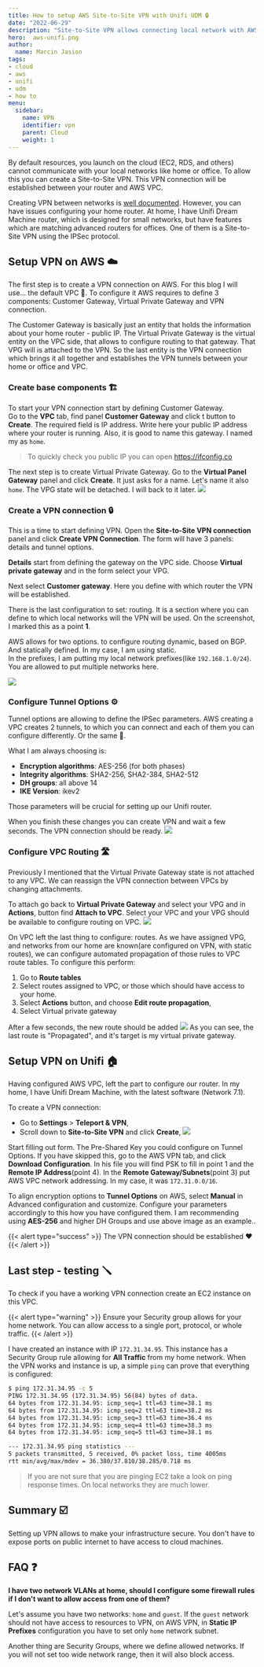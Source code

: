 ```yaml
---
title: How to setup AWS Site-to-Site VPN with Unifi UDM 🔒
date: "2022-06-29"
description: "Site-to-Site VPN allows connecting local network with AWS VPC. This blogs is an instruction step by step to establish connection"
hero:  aws-unifi.png
author:
  name: Marcin Jasion
tags:
- cloud
- aws
- unifi
- udm
- how to
menu:
  sidebar:
    name: VPN
    identifier: vpn
    parent: Cloud
    weight: 1
---
```


By default resources, you launch on the cloud (EC2, RDS, and others) cannot communicate with your local networks like home or office. To allow this you can create a Site-to-Site VPN. This VPN connection will be established between your router and AWS VPC.

Creating VPN between networks is [well documented](https://docs.aws.amazon.com/vpn/latest/s2svpn/SetUpVPNConnections.html). However, you can have issues configuring your home router. At home, I have Unifi Dream Machine router, which is designed for small networks, but have features which are matching advanced routers for offices. One of them is a Site-to-Site VPN using the IPSec protocol.

## Setup VPN on AWS ☁️

The first step is to create a VPN connection on AWS. For this blog I will use... the default VPC 🙂. To configure it AWS requires to define 3 components: Customer Gateway, Virtual Private Gateway and VPN connection.

The Customer Gateway is basically just an entity that holds the information about your home router - public IP.
The Virtual Private Gateway is the virtual entity on the VPC side, that allows to configure routing to that gateway. That VPG will is attached to the VPN. So the last entity is the VPN connection which brings it all together and establishes the VPN tunnels between your home or office and VPC.

### Create base components 🏗️

To start your VPN connection start by defining Customer Gateway.  
Go to the **VPC** tab, find panel **Customer Gateway** and click t button to **Create**. The required field is IP address. Write here your public IP address where your router is running. Also, it is good to name this gateway. I named my as `home`.

> To quickly check you public IP you can open  https://ifconfig.co 

The next step is to create Virtual Private Gateway. Go to the **Virtual Panel Gateway** panel and click **Create**. It just asks for a name. Let's name it also `home`. The VPG state will be detached. I will back to it later.
![](virtual_gateway_notassigned.png)


### Create a VPN connection 🔒

This is a time to start defining VPN.  Open the **Site-to-Site VPN connection** panel and click **Create VPN Connection**. The form will have 3 panels: details and tunnel options.

**Details** start from defining the gateway on the VPC side. Choose **Virtual private gateway** and in the form select your VPG.

Next select **Customer gateway**. Here you define with which router the VPN will be established.

There is the last configuration to set: routing. It is a section where you can define to which local networks will the VPN will be used. On the screenshot, I marked this as a point **1**.

AWS allows for two options. to configure routing dynamic, based on BGP. And statically defined. In my case, I am using static.   
In the prefixes, I am putting my local network prefixes(like `192.168.1.0/24`). You are allowed to put multiple networks here.

![](create_vpn.png)

### Configure Tunnel Options ⚙️

Tunnel options are allowing to define the IPSec parameters. AWS creating a VPC creates 2 tunnels, to which you can connect and each of them you can configure differently. Or the same 🙂.

What I am always choosing is:
* **Encryption algorithms**: AES-256 (for both phases)
* **Integrity algorithms**: SHA2-256, SHA2-384, SHA2-512
* **DH groups**: all above 14
* **IKE Version**: ikev2

Those parameters will be crucial for setting up our Unifi router.

When you finish these changes you can create VPN and wait a few seconds. The VPN connection should be ready.
![](vpn_ready.png)

### Configure VPC Routing 🛣️

Previously I mentioned that the Virtual Private Gateway state is not attached to any VPC. We can reassign the VPN connection between VPCs by changing attachments.

To attach go back to **Virtual Private Gateway** and select your VPG and in **Actions**, button find **Attach to VPC**. Select your VPC and your VPG should be available to configure routing on VPC.
![](virtual_gateway_assigned.png.png)

On VPC left the last thing to configure: routes. As we have assigned VPG, and networks from our home are known(are configured on VPN, with static routes), we can configure automated propagation of those rules to VPC route tables. To configure this perform:

1. Go to **Route tables**
2. Select routes assigned to VPC, or those which should have access to your home.
3. Select **Actions** button, and choose **Edit route propagation**,
4. Select Virtual private gateway

After a few seconds, the new route should be added
![](vpc_routes.png)
As you can see, the last route is "Propagated", and it's target is my virtual private gateway.

## Setup VPN on Unifi 🏠
Having configured AWS VPC, left the part to configure our router. In my home, I have Unifi Dream Machine, with the latest software (Network 7.1). 

To create a VPN connection:
* Go to **Settings** > **Teleport & VPN**,
* Scroll down to **Site-to-Site VPN** and click  **Create**,
![](udm-ipsec.png)

Start filling out form. The Pre-Shared Key you could configure on Tunnel Options. If you have skipped this, go to the AWS VPN tab, and click **Download Configuration**. In his file you will find PSK to fill in point 1 and the **Remote IP Address**(point 4).
In the **Remote Gateway/Subnets**(point 3) put AWS VPC network addressing. In my case, it was `172.31.0.0/16`.

To align encryption options to **Tunnel Options** on AWS, select **Manual** in Advanced configuration and customize. Configure your parameters accordingly to this how you have configured them. I am recommending using **AES-256** and higher DH Groups and use above image as an example..

{{< alert type="success" >}}
The VPN connection should be established ❤️
{{< /alert >}}

## Last step - testing 🪛
To check if you have a working VPN connection create an EC2 instance on this VPC. 

{{< alert type="warning" >}}
Ensure your Security group allows for your home network. You can allow access to a single port, protocol, or whole traffic.
{{< /alert >}}

I have created an instance with IP `172.31.34.95`. This instance has a Security Group rule allowing for **All Traffic** from my home network.
When the VPN works and instance is up, a simple `ping` can prove that everything is configured:
```bash
$ ping 172.31.34.95 -c 5
PING 172.31.34.95 (172.31.34.95) 56(84) bytes of data.
64 bytes from 172.31.34.95: icmp_seq=1 ttl=63 time=38.1 ms
64 bytes from 172.31.34.95: icmp_seq=2 ttl=63 time=38.2 ms
64 bytes from 172.31.34.95: icmp_seq=3 ttl=63 time=36.4 ms
64 bytes from 172.31.34.95: icmp_seq=4 ttl=63 time=38.3 ms
64 bytes from 172.31.34.95: icmp_seq=5 ttl=63 time=38.1 ms

--- 172.31.34.95 ping statistics ---
5 packets transmitted, 5 received, 0% packet loss, time 4005ms
rtt min/avg/max/mdev = 36.380/37.810/38.285/0.718 ms
```

> If you are not sure that you are pinging EC2 take a look on ping response times. On local networks they are much lower.

## Summary ☑️

Setting up VPN allows to make your infrastructure secure. You don't have to expose ports on public internet to have access to cloud machines.

## FAQ ❓

**I have two network VLANs at home, should I configure some firewall rules if I don't want to allow access from one of them?**

Let's assume you have two networks: `home` and `guest`.  If the `guest` network should not have access to resources to VPN, on AWS VPN,  in **Static IP Prefixes** configuration you have to set only `home` network subnet.

Another thing are Security Groups, where we define allowed networks. If you will not set too wide network range, then it will also block access.

